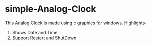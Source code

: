 # simple-Analog-Clock
This Analog Clock is made using c graphics for windows.
Highlights-
1. Shows Date and Time
2. Support Restart and ShutDown
